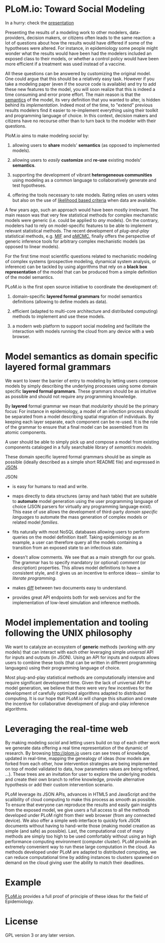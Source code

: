 PLoM.io: Toward Social Modeling
===============================

In a hurry: check the [presentation](http://plom.github.com/plom.io)

Presenting the results of a modeling work to other modelers,
data-providers, decision makers, or citizens often leads to the same
reaction: a lot of questions about how the results would
have differed if some of the hypotheses were
altered. For instance, in epidemiology some people might wonder what
the results would have been had the modelers included an exposed
class to their models, or whether a control policy would have been more
efficient if a treatment was used instead of a vaccine.

All these questions can be answered by customizing the original
model. One could argue that this should be a relatively easy
task. However if you take a modeling paper (even if the source code is
available) and try to add these new features to the model, you will
soon realize that this is indeed a time consuming and error prone
effort. The main reason is that the
[semantics](http://en.wikipedia.org/wiki/Semantics) of the model, its
very definition that you wanted to alter, is hidden behind its
_implementation_.  Indeed most of the time, to "extend" previous
results modelers find it easier to re-implement everything using their
toolkit and programming language of choice. In this context, decision
makers and citizens have no recourse other than to turn back to the
modeler with their questions.

PloM.io aims to make modeling _social_ by:

1. allowing users to **share** models' **semantics** (as opposed to
   implemented models).

2. allowing users to _easily_ **customize** and **re-use** existing
   models' **semantics**.

3. supporting the development of vibrant **heterogeneous communities**
   using modeling as a common language to collaboratively generate and
   test hypotheses.

4. offering the tools necessary to rate models. Rating relies on users
   votes but also on the use of
   [likelihood based criteria](http://en.wikipedia.org/wiki/Likelihood)
   when data are available.

A few years ago, such an approach would have been mostly
irrelevant. The main reason was that very few statistical methods for
complex mechanistic models were generic (i.e. could be applied to
_any_ models). On the contrary, modelers had to rely on model-specific
features to be able to implement relevant statistical methods. The
recent development of _plug-and-play_ statistical methods, e.g.
[MIF](http://www.pnas.org/content/103/49/18438.abstract) and
[pMCMC](http://onlinelibrary.wiley.com/doi/10.1111/j.1467-9868.2009.00736.x/abstract),
finally offers the perspective of generic inference tools for
arbitrary complex mechanistic models (as opposed to linear models).

For the first time most scientific questions related to mechanistic
modeling of complex systems (prospective modeling, dynamical system
analysis, or inference) can be tackled by using algorithms that rely
on a **black box representation** of the model that can be produced
from a simple definition of the model semantics.

PLoM.io is the first open source initiative to coordinate the
development of:

1. domain-specific **layered formal grammars** for model semantics
   definitions (allowing to define models as data).

2. efficient (adapted to multi-core architecture and distributed
   computing) methods to implement and use these models.

3. a modern web platform to support social modeling and facilitate the
   interaction with models running the cloud from any device with a web
   browser.


Model semantics as domain specific **layered formal grammars**
==============================================================

We want to lower the barrier of entry to modeling by letting users
compose models by simply describing the underlying processes using
some domain specific **layered formal grammars**. These grammars
should be as intuitive as possible and should not require any
programming knowledge.

By **layered** formal grammar we mean that _modularity_ should be the
primary focus: For instance in epidemiology, a model of an infection
process should be separated from a model describing spatial migration
of individuals. By keeping each layer separate, each component can be
re-used. It is the role of the grammar to ensure that a final model
can be assembled from its atomic components.

A user should be able to simply pick up and compose a model from
existing components cataloged in a fully searchable library of
_semantics models_.

These domain specific layered formal grammars should be as simple as
possible (ideally described as a simple short README file) and expressed
in [JSON](http://json.org).

JSON:

- is easy for humans to read and write.

- maps directly to data structures (array and hash table) that are
  suitable to **automate** model generation using the user programming
  language of choice (JSON parsers for virtually any programming
  language exist). This ease of use allows the development of
  third-party _domain specific languages_ to automate the mass
  generation of complex models or related model _families_.

- fits naturally with most NoSQL databases allowing users to perform queries
  on the model definition itself. Taking epidemiology as an example, a
  user can therefore query all the models containing a transition from
  an exposed state to an infectious state.

- doesn't allow comments. We see that as a main strength for our
  goals. The grammar has to specify mandatory (or optional) _comment_
  (or _description_) properties. This allows model definitions to have
  a consistent style, and it gives us an incentive to enforce ideas--
  similar to _literate programming_.

- makes [diff](http://en.wikipedia.org/wiki/Diff) between two
  documents easy to understand.

- provides great API endpoints both for web services and for the
  implementation of low-level simulation and inference methods.


Model implementation and tooling following the UNIX philosophy
==============================================================

We want to catalyze an ecosystem of **generic** methods (working with
_any_ models) that can interact with each other leveraging simple
_universal_ API for inputs and outputs (in JSON). Using an API for
inputs and outputs allows users to combine these tools (that can be
written in different programming languages) using their programming
language of choice.

Most plug-and-play statistical methods are computationally intensive
and require significant development time. Given the lack of universal
API for model generation, we believe that there were very few
incentives for the development of carefully optimized algorithms
adapted to distributed computing. It is our hope that PLoM.io will
change this situation and create the incentive for collaborative
development of plug-and-play inference algorithms.

Leveraging the real-time web
============================

By making modeling _social_ and letting users build on top of each
other work we generate data offering a real time representation of the
dynamic of research. By browsing http://plom.io users can see trees of
knowledge, updated in real-time, mapping the genealogy of ideas (how
models are forked from each other, how intervention strategies are
being implemented on top of model validated to data, how parameters
values are being refined, ...).  These trees are an invitation for
user to explore the underlying models and create their own branch to
refine knowledge, provide alternative hypothesis or add their
custom intervention scenario.

PLoM leverage its JSON APIs, advances in HTML5 and JavaScript and the
scalibility of cloud computing to make this process as smooth as
possible. To ensure that everyone can reproduce the results and easily
gain insights from the exposed model, we give users a full access to
all the methods developed under PLoM right from their web browser
(from any connected device).  We also offer a simple web interface to
quickly fork JSON documents without having to hand-write those (making
model creation as simple (and safe) as possible). Last, the
computational cost of many methods are simply too high to be used
comfortably without using an high performance computing environment
(computer cluster). PLoM provide an extremely convenient way to run
these large computation in the cloud. As methods developed under PLoM
are adapted to distributed computing, we can reduce computational time
by adding instances to clusters spawned on demand on the cloud giving
user the ability to match their deadlines.

Example
=======

[PLoM.io](http://plom.io) provides a full proof of principle
of these ideas for the field of Epidemiology.


License
=======

GPL version 3 or any later version.
